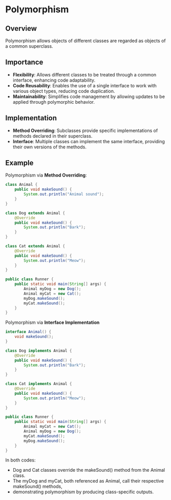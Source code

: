 # Polymorphism

## Overview
Polymorphism allows objects of different classes are regarded as objects of a common superclass.

## Importance
- **Flexibility**: Allows different classes to be treated through a common interface, enhancing code adaptability.
- **Code Reusability**: Enables the use of a single interface to work with various object types, reducing code duplication.
- **Maintainability**: Simplifies code management by allowing updates to be applied through polymorphic behavior.

## Implementation
- **Method Overriding**: Subclasses provide specific implementations of methods declared in their superclass.
- **Interface**: Multiple classes can implement the same interface, providing their own versions of the methods.

## Example

Polymorphism via **Method Overriding**:
```java
class Animal {
    public void makeSound() {
        System.out.println("Animal sound");
    }
}

class Dog extends Animal {
    @Override
    public void makeSound() {
        System.out.println("Bark");
    }
}

class Cat extends Animal {
    @Override
    public void makeSound() {
        System.out.println("Meow");
    }
}

public class Runner {
    public static void main(String[] args) {
        Animal myDog = new Dog();
        Animal myCat = new Cat();
        myDog.makeSound();
        myCat.makeSound();
    }
}
```
Polymorphism via **Interface Implementation**
```java
interface Animal() {
    void makeSound();
}

class Dog implements Animal {
    @Override
    public void makeSound() {
        System.out.println("Bark");
    }
}

class Cat implements Animal {
    @Override
    public void makeSound() {
        System.out.println("Meow");
    }
}

public class Runner {
    public static void main(String[] args) {
        Animal myCat = new Cat();
        Animal myDog = new Dog();
        myCat.makeSound();
        myDog.makeSound();
    }
}
```
In both codes:
- Dog and Cat classes override the makeSound() method from the Animal class.
- The myDog and myCat, both referenced as Animal, call their respective makeSound() methods,
- demonstrating polymorphism by producing class-specific outputs.
